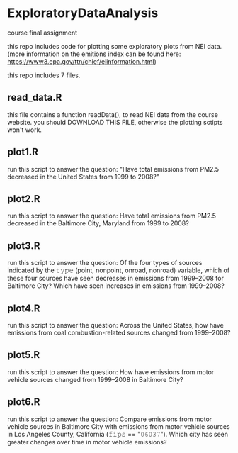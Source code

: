 # ExploratoryDataAnalysis
course final assignment

this repo includes code for plotting some exploratory plots from NEI data.
(more information  on the emitions index can be found here: https://www3.epa.gov/ttn/chief/eiinformation.html)

this repo includes 7 files.

read_data.R
-----------
this file contains a function readData(), to read NEI data from the course website.
you should DOWNLOAD THIS FILE, otherwise the plotting sctipts won't work.

plot1.R
-------
run this script to answer the question: "Have total emissions from PM2.5 decreased in the United States from 1999 to 2008?"

plot2.R
-------
run this script to answer the question: Have total emissions from PM2.5 decreased in the Baltimore City, Maryland from 1999 to 2008?

plot3.R
-------
run this script to answer the question: Of the four types of sources indicated by the 𝚝𝚢𝚙𝚎 (point, nonpoint, onroad, nonroad) variable, which of these four sources have seen decreases in emissions from 1999–2008 for Baltimore City? Which have seen increases in emissions from 1999–2008? 

plot4.R
-------
run this script to answer the question: Across the United States, how have emissions from coal combustion-related sources changed from 1999–2008?

plot5.R
-------
run this script to answer the question: How have emissions from motor vehicle sources changed from 1999–2008 in Baltimore City?

plot6.R
-------
run this script to answer the question: Compare emissions from motor vehicle sources in Baltimore City with emissions from motor vehicle sources in Los Angeles County, California (𝚏𝚒𝚙𝚜 == "𝟶𝟼𝟶𝟹𝟽"). Which city has seen greater changes over time in motor vehicle emissions?
